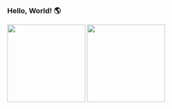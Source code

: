 ### Hello, World! 🌎

<div>
  <img height="180em" src="https://github-readme-stats.vercel.app/api?username=vitoriapena&show_icons=true&theme=radical&include_all_commits=true&count_private=true"/>
  <img height="180em" src="https://github-readme-stats.vercel.app/api/top-langs/?username=vitoriapena&layout=compact&langs_count=16&theme=radical"/>
<div>



